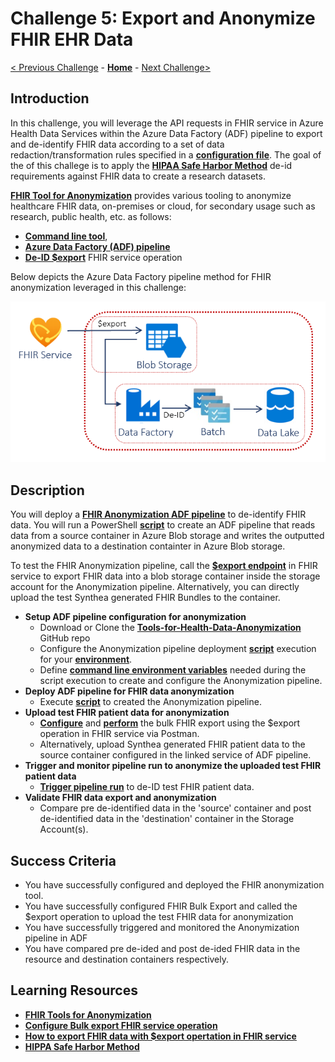 # Challenge 5: Export and Anonymize FHIR EHR Data

[< Previous Challenge](./Challenge04.md) - **[Home](../README.md)** - [Next Challenge>](./Challenge06.md)

## Introduction

In this challenge, you will leverage the API requests in FHIR service in Azure Health Data Services within the Azure Data Factory (ADF) pipeline to export and de-identify FHIR data according to a set of data redaction/transformation rules specified in a **[configuration file](https://github.com/microsoft/Tools-for-Health-Data-Anonymization/blob/master/docs/FHIR-anonymization.md#configuration-file-format)**. The goal of the of this challege is to apply the **[HIPAA Safe Harbor Method](https://www.hhs.gov/hipaa/for-professionals/privacy/special-topics/de-identification/index.html#safeharborguidance)** de-id requirements against FHIR data to create a research datasets.

**[FHIR Tool for Anonymization](https://github.com/microsoft/FHIR-Tools-for-Anonymization)** provides various tooling to anonymize healthcare FHIR data, on-premises or cloud, for secondary usage such as research, public health, etc. as follows:
- **[Command line tool](https://github.com/microsoft/Tools-for-Health-Data-Anonymization/blob/master/docs/FHIR-anonymization.md#anonymize-fhir-data-using-the-command-line-tool)**, 
- **[Azure Data Factory (ADF) pipeline](https://github.com/microsoft/Tools-for-Health-Data-Anonymization/blob/master/docs/FHIR-anonymization.md#anonymize-fhir-data-using-azure-data-factory)**
- **[De-ID $export](https://github.com/microsoft/Tools-for-Health-Data-Anonymization/blob/master/docs/FHIR-anonymization.md#how-to-perform-de-identified-export-operation-on-the-fhir-server)** FHIR service operation  

Below depicts the Azure Data Factory pipeline method for FHIR anonymization leveraged in this challenge:
<center><img src="../images/challenge05-architecture.png" width="550"></center>

## Description

You will deploy a **[FHIR Anonymization ADF pipeline](https://github.com/microsoft/Tools-for-Health-Data-Anonymization/blob/master/docs/FHIR-anonymization.md#anonymize-fhir-data-using-azure-data-factory)** to de-identify FHIR data.  You will run a PowerShell **[script](https://github.com/microsoft/Tools-for-Health-Data-Anonymization/tree/master/FHIR/src/Microsoft.Health.Fhir.Anonymizer.R4.AzureDataFactoryPipeline)** to create an ADF pipeline that reads data from a source container in Azure Blob storage and writes the outputted anonymized data to a destination containter in Azure Blob storage.

To test the FHIR Anonymization pipeline, call the **[$export endpoint](https://docs.microsoft.com/en-us/azure/healthcare-apis/fhir/export-data#calling-the-export-endpoint)** in FHIR service to export FHIR data into a blob storage container inside the storage account for the Anonymization pipeline.  Alternatively, you can directly upload the test Synthea generated FHIR Bundles to the container.

- **Setup ADF pipeline configuration for anonymization**
    - Download or Clone the **[Tools-for-Health-Data-Anonymization](https://github.com/microsoft/Tools-for-Health-Data-Anonymization)** GitHub repo
    - Configure the Anonymization pipeline deployment **[script](https://github.com/microsoft/Tools-for-Health-Data-Anonymization/tree/master/FHIR/src/Microsoft.Health.Fhir.Anonymizer.R4.AzureDataFactoryPipeline)** execution for your **[environment](https://github.com/microsoft/Tools-for-Health-Data-Anonymization/blob/master/docs/FHIR-anonymization.md#create-data-factory-pipeline)**.
    - Define **[command line environment variables](https://github.com/microsoft/Tools-for-Health-Data-Anonymization/blob/master/docs/FHIR-anonymization.md#create-data-factory-pipeline)** needed during the script execution to create and configure the Anonymization pipeline.
- **Deploy ADF pipeline for FHIR data anonymization**
    - Execute **[script](https://github.com/microsoft/Tools-for-Health-Data-Anonymization/tree/master/FHIR/src/Microsoft.Health.Fhir.Anonymizer.R4.AzureDataFactoryPipeline)** to created the Anonymization pipeline.
- **Upload test FHIR patient data for anonymization**
    - **[Configure](https://docs.microsoft.com/en-us/azure/healthcare-apis/fhir/configure-export-data)** and **[perform](https://docs.microsoft.com/en-us/azure/healthcare-apis/fhir/export-data)** the bulk FHIR export using the $export operation in FHIR service via Postman.
    - Alternatively, upload Synthea generated FHIR patient data to the source container configured in the linked service of ADF pipeline.
- **Trigger and monitor pipeline run to anonymize the uploaded test FHIR patient data**
    - **[Trigger pipeline run](https://github.com/microsoft/Tools-for-Health-Data-Anonymization/blob/master/docs/FHIR-anonymization.md#trigger-and-monitor-pipeline-run-from-powershell)** to de-ID test FHIR patient data.
- **Validate FHIR data export and anonymization** 
    - Compare pre de-identified data in the 'source' container  and post de-identified data in the 'destination' container in the Storage Account(s). 

## Success Criteria
- You have successfully configured and deployed the FHIR anonymization tool.
- You have successfully configured FHIR Bulk Export and called the $export operation to upload the test FHIR data for anonymization
- You have successfully triggered and monitored the Anonymization pipeline in ADF
- You have compared pre de-ided and post de-ided FHIR data in the resource and destination containers respectively.

## Learning Resources

- **[FHIR Tools for Anonymization](https://github.com/microsoft/FHIR-Tools-for-Anonymization)**
- **[Configure Bulk export FHIR service operation](https://docs.microsoft.com/en-us/azure/healthcare-apis/fhir/configure-export-data)**
- **[How to export FHIR data with $export opertation in FHIR service](https://docs.microsoft.com/en-us/azure/healthcare-apis/fhir/export-data)**
- **[HIPPA Safe Harbor Method](https://www.hhs.gov/hipaa/for-professionals/privacy/special-topics/de-identification/index.html)**
